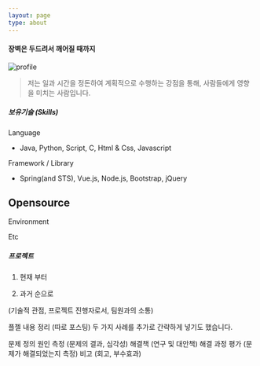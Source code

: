 ```yaml
---
layout: page
type: about
---
```

#### 장벽은 두드려서 깨어질 때까지

![profile](https://owner0220.github.io/assets/images/avatar.gif)

> 저는 일과 시간을 정돈하여 계획적으로 수행하는 강점을 통해, 사람들에게 영향을 미치는 사람입니다.

##### 보유기술 (Skills)
Language
- Java, Python, Script, C, Html & Css, Javascript

Framework / Library
- Spring(and STS), Vue.js, Node.js, Bootstrap, jQuery

Opensource
- 
Environment

Etc


##### 프로젝트
1. 현재 부터




4. 과거 순으로

(기술적 관점, 프로젝트 진행자로서, 팀원과의 소통)





플젤 내용 정리 (따로 포스팅)
두 가지 사례를 추가로 간략하게 넣기도 했습니다.

문제 정의
원인
측정 (문제의 결과, 심각성)
해결책 (연구 및 대안책)
해결 과정
평가 (문제가 해결되었는지 측정)
비고 (회고, 부수효과)